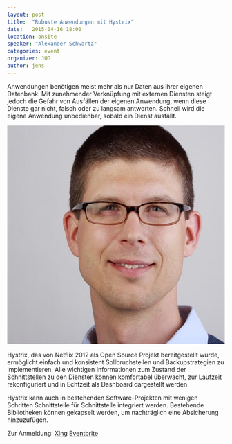 ```yaml
---
layout: post
title:  "Robuste Anwendungen mit Hystrix"
date:   2015-04-16 18:00
location: onsite
speaker: "Alexander Schwartz"
categories: event
organizer: JUG
author: jens
---
```

Anwendungen benötigen meist mehr als nur Daten aus ihrer eigenen Datenbank. Mit zunehmender Verknüpfung mit externen
Diensten steigt jedoch die Gefahr von Ausfällen der eigenen Anwendung, wenn diese Dienste gar nicht, falsch oder zu
langsam antworten. Schnell wird die eigene Anwendung unbedienbar, sobald ein Dienst ausfällt.

<img src="/assets/articles/2015/alexanderschwartz.jpg" class="speaker" />

Hystrix, das von Netflix 2012 als Open Source Projekt bereitgestellt wurde, ermöglicht einfach und konsistent
Sollbruchstellen und Backupstrategien zu implementieren. Alle wichtigen Informationen zum Zustand der Schnittstellen zu
den Diensten können komfortabel überwacht, zur Laufzeit rekonfiguriert und in Echtzeit als Dashboard dargestellt werden.

Hystrix kann auch in bestehenden Software-Projekten mit wenigen Schritten Schnittstelle für Schnittstelle integriert
werden. Bestehende Bibliotheken können gekapselt werden, um nachträglich eine Absicherung hinzuzufügen.


Zur Anmeldung:
[Xing](https://www.xing.com/events/robuste-anwendungen-hystrix-1538404)
[Eventbrite](https://www.eventbrite.de/e/robuste-anwendungen-mit-hystrix-tickets-16281929690)